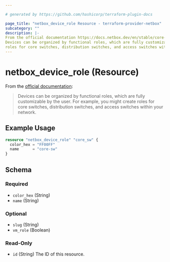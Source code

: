 ```yaml
---

# generated by https://github.com/hashicorp/terraform-plugin-docs

page_title: "netbox_device_role Resource - terraform-provider-netbox"
subcategory: ""
description: |-
From the official documentation https://docs.netbox.dev/en/stable/core-functionality/devices/#device-roles:
Devices can be organized by functional roles, which are fully customizable by the user. For example, you might create
roles for core switches, distribution switches, and access switches within your network.
---
```


# netbox_device_role (Resource)

From the [official documentation](https://docs.netbox.dev/en/stable/core-functionality/devices/#device-roles):

> Devices can be organized by functional roles, which are fully customizable by the user. For example, you might create
> roles for core switches, distribution switches, and access switches within your network.

## Example Usage

```terraform
resource "netbox_device_role" "core_sw" {
  color_hex = "FF00FF"
  name      = "core-sw"
}
```

<!-- schema generated by tfplugindocs -->

## Schema

### Required

- `color_hex` (String)
- `name` (String)

### Optional

- `slug` (String)
- `vm_role` (Boolean)

### Read-Only

- `id` (String) The ID of this resource.


